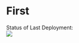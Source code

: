 # First
Status of Last Deployment:<br>
<img src = "https://github.com/SFLGIT/First/workflows/CI/badge.svg?branch=main"><br>
